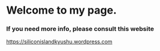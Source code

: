 # Welcome to my page.  
### If you need more info, please consult this website

https://siliconislandkyushu.wordpress.com

